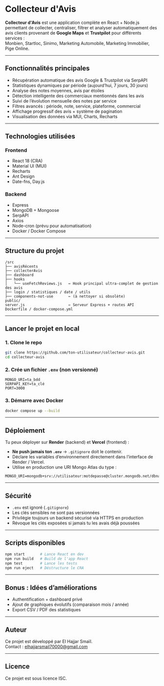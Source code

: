 
# Collecteur d'Avis

**Collecteur d'Avis** est une application complète en React + Node.js permettant de collecter, centraliser, filtrer et analyser automatiquement des avis clients provenant de **Google Maps** et **Trustpilot** pour différents services :  
Monbien, Startloc, Sinimo, Marketing Automobile, Marketing Immobilier, Pige Online.

---

## Fonctionnalités principales

- Récupération automatique des avis Google & Trustpilot via SerpAPI
- Statistiques dynamiques par période (aujourd’hui, 7 jours, 30 jours)
- Analyse des notes moyennes, avis par étoiles
- Détection intelligente des commerciaux mentionnés dans les avis
- Suivi de l’évolution mensuelle des notes par service
- Filtres avancés : période, note, service, plateforme, commercial
- Affichage progressif des avis + système de pagination
- Visualisation des données via MUI, Charts, Recharts

---

## Technologies utilisées

### Frontend
- React 18 (CRA)
- Material UI (MUI)
- Recharts
- Ant Design
- Date-fns, Day.js

### Backend
- Express
- MongoDB + Mongoose
- SerpAPI
- Axios
- Node-cron (prévu pour automatisation)
- Docker / Docker Compose

---

## Structure du projet

```
/src
├── avisRécents
├── collecterAvis
├── dashboard
├── hooks
│   └── useFetchReviews.js   ← Hook principal ultra-complet de gestion des avis
├── login / statistiques / date / utils
├── components-not-use       ← (à nettoyer si obsolète)
public/
server.js                    ← Serveur Express + routes API
Dockerfile / docker-compose.yml
```

---

## Lancer le projet en local

### 1. Clone le repo
```bash
git clone https://github.com/ton-utilisateur/collecteur-avis.git
cd collecteur-avis
```

### 2. Crée un fichier `.env` (non versionné)
```env
MONGO_URI=ta_bdd
SERPAPI_KEY=ta_clé
PORT=3000
```

### 3. Démarre avec Docker
```bash
docker compose up --build
```

---

## Déploiement

Tu peux déployer sur **Render** (backend) et **Vercel** (frontend) :

- **Ne push jamais ton `.env`** → `.gitignore` doit le contenir.
- Déclare les variables d’environnement directement dans l’interface de Render / Vercel.
- Utilise en production une URI Mongo Atlas du type :
```env
MONGO_URI=mongodb+srv://utilisateur:motdepasse@cluster.mongodb.net/dbname
```

---

## Sécurité

- `.env` est ignoré (`.gitignore`)
- Les clés sensibles ne sont pas versionnées
- Privilégie toujours un backend sécurisé via HTTPS en production
- Révoque les clés exposées si jamais tu les avais déjà poussées

---

## Scripts disponibles

```bash
npm start       # Lance React en dev
npm run build   # Build de l'app React
npm test        # Lance les tests
npm run eject   # Déstructure le CRA
```

---

## Bonus : Idées d’améliorations

- Authentification + dashboard privé
- Ajout de graphiques évolutifs (comparaison mois / année)
- Export CSV / PDF des statistiques

---

## Auteur

Ce projet est développé par El Hajjar Smaïl.  
Contact : elhajjarsmail70000@gmail.com

---

## Licence

Ce projet est sous licence ISC.


